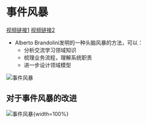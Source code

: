 # 事件风暴

[视频链接1](https://www.bilibili.com/video/BV1Ma4y1d7ea)
[视频链接2](https://www.bilibili.com/video/BV1664y1G79b)

- Alberto Brandolini发明的一种头脑风暴的方法，可以：
  - 分析交流学习领域知识
  - 梳理业务流程，理解系统职责
  - 进一步设计领域模型

![事件风暴](/ddd/event-storming1.png)

## 对于事件风暴的改进

![事件风暴](/ddd/event-storming2.png){width=100%}
